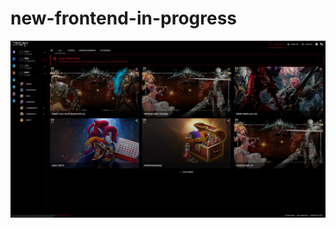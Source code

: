 # new-frontend-in-progress

![Screenshot](https://raw.githubusercontent.com/alisacorporation/new-frontend-in-progress/master/Screenshot_2023-08-11_14-04-40.png)
